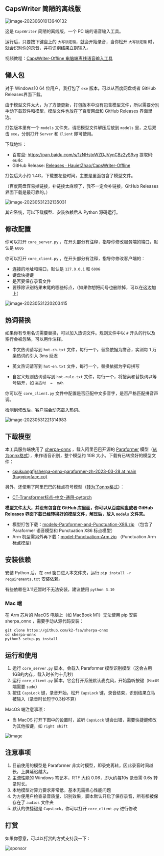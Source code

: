 ## CapsWriter 简陋的离线版

![image-20230601013640132](assets/image-20230601013640132.png) 

这是 `CapsWriter` 简陋的离线版，一个 PC 端的语音输入工具。

运行后，只要按下键盘上的 `大写锁定键`，就会开始录音，当你松开 `大写锁定键` 时，就会识别你的录音，并将识别结果立刻输入。

视频教程：[CapsWriter-Offline 电脑端离线语音输入工具](https://www.bilibili.com/video/BV1fo4y1T7KN/)  

## 懒人包

对于 Windows10 64 位用户，我打包了 `exe` 版本，可以从百度网盘或者 GitHub Releases界面下载。

由于模型文件太大，为了方便更新，打包版本中没有包含模型文件，所以需要分别手动下载软件和模型，模型文件也放在了百度网盘和 GitHub Releases 界面里边。

打包版本里有一个 `models` 文件夹，请把模型文件解压后放到 `models` 里，之后双击 `exe`，分别打开 `Server` 和 `Client` 即可使用。

下载地址：

- 百度盘: https://pan.baidu.com/s/1zNHstoWZDJVynCBz2yS9vg 提取码: eu4c 
- GitHub Release: [Releases · HaujetZhao/CapsWriter-Offline](https://github.com/HaujetZhao/CapsWriter-Offline/releases) 

打包后大小约 1.4G，下载要花些时间，主要是里面包含了模型文件。

（百度网盘容易掉链接，补链接太麻烦了，我不一定会补链接。GitHub Releases 界面下载是最可靠的。）

![image-20230531232135031](assets/image-20230531232135031.png) 

其它系统，可以下载模型、安装依赖后从 Python 源码运行。

## 修改配置

你可以打开 `core_server.py` ，在开头部分有注释，指导你修改服务端的端口，默认是 `6006`

你可以打开 `core_client.py` ，在开头部分有注释，指导你修改客户端的：

- 连接的地址和端口，默认是 `127.0.0.1` 和 `6006` 
- 键盘快捷键
- 是否要保存录音文件
- 要移除识别结果末尾的哪些标点，（如果你想把问号也删除掉，可以在这边加上）

![image-20230531220203415](assets/image-20230531220203415.png)



## 热词替换

如果你有专用名词需要替换，可以加入热词文件。规则文件中以 `#` 开头的行以及空行会被忽略，可以用作注释。

- 中文热词请写到 `hot-zh.txt` 文件，每行一个，替换依据为拼音，实测每 1 万条热词约引入 3ms 延迟

- 英文热词请写到 `hot-en.txt` 文件，每行一个，替换依据为字母拼写

- 自定义规则热词请写到 `hot-rule.txt` 文件，每行一个，将搜索和替换词以等号隔开，如 `毫安时  =  mAh` 

你可以在 `core_client.py` 文件中配置是否匹配中文多音字，是否严格匹配拼音声调。

检测到修改后，客户端会动态载入热词。

![image-20230531221314983](assets/image-20230531221314983.png) 


## 下载模型

本工具服务端使用了 [sherpa-onnx](https://k2-fsa.github.io/sherpa/onnx/index.html) ，载入阿里巴巴开源的 [Paraformer](https://www.modelscope.cn/models/damo/speech_paraformer-large_asr_nat-zh-cn-16k-common-vocab8404-pytorch/summary) 模型（[转为onnx格式](https://k2-fsa.github.io/sherpa/onnx/pretrained_models/offline-paraformer/paraformer-models.html)），来作语音识别，整个模型约 1GB 大小。下载有已转换好的模型文件：

- [csukuangfj/sherpa-onnx-paraformer-zh-2023-03-28 at main (huggingface.co)](https://huggingface.co/csukuangfj/sherpa-onnx-paraformer-zh-2023-03-28/tree/main) 

另外，还使用了阿里巴巴的标点符号模型（[转为了onnx格式](https://github.com/alibaba-damo-academy/FunASR/tree/main/funasr/export)）：

- [CT-Transformer标点-中文-通用-pytorch ](https://modelscope.cn/models/damo/punc_ct-transformer_zh-cn-common-vocab272727-pytorch/summary) 

**模型文件太大，并没有包含在 GitHub 库里面，你可以从百度网盘或者 GitHub Releases 界面下载已经转换好的模型文件，解压后，放入 `models` 文件夹。** 

- 模型打包下载：[models-Paraformer-and-Punctuation-X86.zip](https://github.com/HaujetZhao/CapsWriter-Offline/releases/download/v0.3/models-Paraformer-and-Punctuation-X86.zip) （包含了 Paraformer 语音模型和 Punctuation X86 标点模型）
- Arm 机型需另外再下载：[model-Punctuation-Arm.zip](https://github.com/HaujetZhao/CapsWriter-Offline/releases/download/v0.3/model-Punctuation-Arm.zip) （Punctuation Arm 标点模型）


## 安装依赖

安装 Python 后，在 `cmd` 窗口进入本文件夹，运行 `pip install -r requirements.txt` 安装依赖。

有些依赖在3.11还暂时不无法安装，建议使用 `python 3.10` 

### Mac 端

在 Arm 芯片的 MacOS 电脑上（如 MacBook M1）无法使用 pip 安装 sherpa_onnx ，需要手动从源代码安装：

```
git clone https://github.com/k2-fsa/sherpa-onnx
cd sherpa-onnx
python3 setup.py install
```



## 运行和使用

1. 运行 `core_server.py` 脚本，会载入 Paraformer 模型识别模型（这会占用1GB的内存，载入时长约十几秒）
2. 运行 `core_client.py` 脚本，它会打开系统默认麦克风，开始监听按键（`MacOS` 端需要 `sudo`）
3. 按住 `CapsLock` 键，录音开始，松开 `CapsLock` 键，录音结束，识别结果立马被输入（录音时长短于0.3秒不算）

MacOS 端注意事项：

- 当 MacOS 打开下图中的设置时，监听 `CapsLock` 键会出错，需要快捷键修改为其他按键，如 `right shift` 

![image](https://user-images.githubusercontent.com/4661804/89397590-9d97b500-d742-11ea-846b-fc67f24a10ef.png)

## 注意事项

1. 目前使用的模型是 Paraformer 非实时模型，即录完再转，因此录音时间越长，上屏延迟越大。
2. 主流性能的 Windows 笔记本，RTF 大约 0.06，即大约每10s 录音需 0.6s 转录时长。
3. 本地模型对算力要求非常低，基本无需担心性能问题
4. 为方便用户检查录音质量、识别效果，脚本默认开启了保存录音，所有都被保存在了 `audios` 文件夹
5. 默认的快捷键是 `CapsLock`，你可以打开 `core_client.py` 进行修改

## 打赏

如果你愿意，可以以打赏的方式支持我一下：

![sponsor](assets/sponsor.jpg)